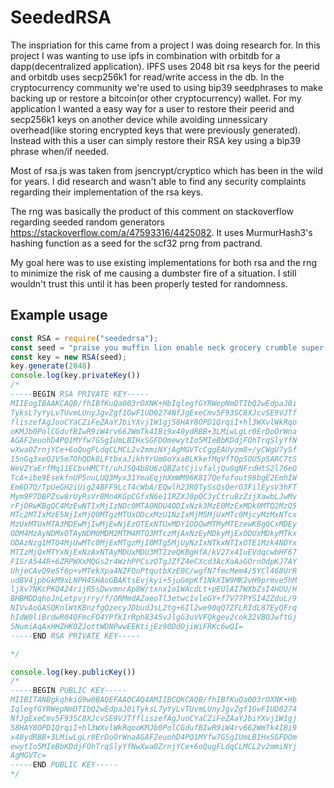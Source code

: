# SeededRSA
The inspriation for this came from a project I was doing research for. In this project I was wanting to use ipfs in combination with orbitdb for a dapp(decentralized application). IPFS uses 2048 bit rsa keys for the peerid and orbitdb uses secp256k1 for read/write access in the db. In the cryptocurrency community we're used to using bip39 seedphrases to make backing up or restore a bitcoin(or other cryptocurrency) wallet. For my application I wanted a easy way for a user to restore their peerid and secp256k1 keys on another device while avoiding unnessicary overhead(like storing encrypted keys that were previously generated). Instead with this a user can simply restore their RSA key using a bip39 phrase when/if needed.

Most of rsa.js was taken from jsencrypt/cryptico which has been in the wild for years. I did research and wasn't able to find any security complaints regarding their implementation of the rsa keys. 

The rng was basically the product of this comment on stackoverflow regarding seeded random generators https://stackoverflow.com/a/47593316/4425082. It uses MurmurHash3's hashing function as a seed for the scf32 prng from pactrand. 

My goal here was to use existing implementations for both rsa and the rng to minimize the risk of me causing a dumbster fire of a situation. I still wouldn't trust this until it has been properly tested for randomness.

## Example usage
```javascript
const RSA = require("seededrsa");
const seed = "praise you muffin lion enable neck grocery crumble super myself license ghost"
const key = new RSA(seed);
key.generate(2048)
console.log(key.privateKey())
/*
-----BEGIN RSA PRIVATE KEY-----
MIIEogIBAAKCAQB/fhIBfKuQa003rOXNK+HbIqlegfGYRWepNmDTIbQ2wEdpaJ0i
TyksL7yYyLvTUvmLUnyJgvZgf1GwF1UD0274NfJgExeCmv5F93SC8XJcvSE9VJTf
fliszefAgJuoCYaCZiFeZAaYJbiYXvj1W1gj58HAY8OPD1QrqiI+hl3WXvlWkRqo
oKMJb0PolCGdufBIwR9iW4rv662WmTk4IBi9x40ydRBB+3LMiwLgLr0ErDoOrWna
AGAF2euohD4PQ1MYfw7GSgIUmLBIHxSGFDOmewytIo5MIeBbKDdjFOhTrqSlyYfN
wXwa0ZrnjYCe+6oQugFLdqCLMCL2v2mmiNYjAgMGVTcCggEAUyzm8+/yCWgU7ySf
15nGq3xeQ2V5m7OhQDk8LFtbxaJikhYrUm0oYxaBLKkefMqVfTQpSOU5pSARC7tS
WeVZYaErfMq11ECbvHMCTt/uhJSQ4b8U6zQBZatCjivfaljQu0qNFrdHtS2l76eQ
TcA+ibe9EsekfnUP5nuLUQ3Myx31YmaEqjhXmWM96K817Qefofout98bgE2EmhIW
Em6D7Q/TpUeGH2iUig24BFF9LcT4cWbA/EQwlh23R0TySsQsQerO3FilEysV3hFT
Mym9P7DBPZsw8rUyRsVr8Mn4KGpCGfxN6e11RZXJ0pQC3yCtruBzZijXawbLJwMv
rFjORwKBgQC4MzEwNTIxMjIzNDc0MTA0NDU4ODIxNzk3MzE0MzExMDk0MTQ2MzQ5
MTc2MTIxMzE5NjIxMjQ0MTgzMTUxODcxMzU1NzIxMjM5MjUxMTc0MjcyMzMxNTcx
MzUxMTUxMTA3MDEwMjIwMjEwNjEzOTExNTUxMDY1ODQwMTMyMTEzewKBgQCxMDEy
ODM4MzAyNDMxOTAyNDM0MDM2MTM4MTQ3MTczMjAxNzEyMDkyMjExODUxMDkyMTkx
ODAzNzg1MTQ4MjUwMTc0MjExMTgzMjI0MTg5MjUyNzIxNTkxNTIxOTE1Mzk4NDYx
MTIzMjQxMTYxNjExNzAxNTAyMDUxMDU3MTIzeQKBgHfA/kV27x4IuEVdqcwbHF67
FISrA544R+6ZRPWXxMQGs2r4WzhPPCszOTgJZfZ4eCXcd3AcXaAaGOrnOdpKJ7AY
UhjeCAvQ9eSf6p+vMTekXpa4NZFOoPtqutbXzE0C/wgfN7fmcMem4/5YCl468UrR
ud8V4jpbGkM9xLNPH4SHAoGBAKtsEvjkyi+5juGmpKf1NkXIW9MK2vH9prmve5hM
ljXv7NKcPKQ424rijR5sDwvmnrAp8W/txnx1o1WAcdLt+pEUlAI7WXbZsI4HUU/H
BHBMDDqhoJnLetpvjrry/f/ORMmdAZaeoTl3etwc1vleGY+f7V77PYSI4ZZduL/9
NIVvAoGASQKnlWtKBnzfgQzecyJDbudJsL2tg+6Il2we90qQ7ZFLRIdL87EyQFrq
hIdW0liBrdwR04QFmcFO4YPfkIrRph8345vJlgG3uVVFQkgev2cok32VBOJwftGj
5NumiAqAxHHZHK0ZJottWDNPwwEEKtijEz90DdOjiWiFRKc6wQI=
-----END RSA PRIVATE KEY-----

*/

console.log(key.publicKey())
/*
-----BEGIN PUBLIC KEY-----
MIIBITANBgkqhkiG9w0BAQEFAAOCAQ4AMIIBCQKCAQB/fhIBfKuQa003rOXNK+Hb
IqlegfGYRWepNmDTIbQ2wEdpaJ0iTyksL7yYyLvTUvmLUnyJgvZgf1GwF1UD0274
NfJgExeCmv5F93SC8XJcvSE9VJTffliszefAgJuoCYaCZiFeZAaYJbiYXvj1W1gj
58HAY8OPD1QrqiI+hl3WXvlWkRqooKMJb0PolCGdufBIwR9iW4rv662WmTk4IBi9
x40ydRBB+3LMiwLgLr0ErDoOrWnaAGAF2euohD4PQ1MYfw7GSgIUmLBIHxSGFDOm
ewytIo5MIeBbKDdjFOhTrqSlyYfNwXwa0ZrnjYCe+6oQugFLdqCLMCL2v2mmiNYj
AgMGVTc=
-----END PUBLIC KEY-----
*/
```
